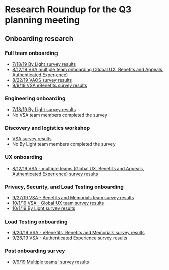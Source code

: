 # Research Roundup for the Q3 planning meeting

## Onboarding research

### Full team onboarding 

- [7/18/19 By Light survey results](https://github.com/department-of-veterans-affairs/va.gov-team/blob/master/teams/vsp/teams/product-dev-support/research/onboarding-mvp/Full-team-onboarding-survey-results.md)
- [8/12/19 VSA multiple team onboarding (Global UX, Benefits and Appeals, Authenticated Experience)](https://github.com/department-of-veterans-affairs/va.gov-team/blob/master/teams/vsp/teams/product-dev-support/research/onboarding-vsa/Results-VSA-All-Teams-Onboarding-Survey.md)
- [8/22/19 VAOS survey results](https://github.com/department-of-veterans-affairs/va.gov-team/blob/master/teams/vsp/teams/product-dev-support/research/onboarding-vaos/vaos-full-team-onboarding-survey-results.md)
- [9/9/19 VSA eBenefits survey results](https://github.com/department-of-veterans-affairs/va.gov-team/blob/master/teams/vsp/teams/product-dev-support/research/onboarding-vsa/results-vsa-ebenefits-onboarding.md)

### Engineering onboarding

- [7/18/19 By Light survey results](https://github.com/department-of-veterans-affairs/va.gov-team/blob/master/teams/vsp/teams/product-dev-support/research/onboarding-mvp/Dev-onboarding-survey-results.md)
- No VSA team members completed the survey

### Discovery and logistics workshop

- [VSA survey results](https://github.com/department-of-veterans-affairs/va.gov-team/blob/master/teams/vsp/teams/product-dev-support/research/onboarding-vsa/Results-Discovery-and-Logistics-Workshop-Survey.md)
- No By Light team members completed the survey

### UX onboarding

- [8/12/19 VSA - multiple teams (Global UX, Benefits and Appeals, Authenticated Experience) survey results](https://github.com/department-of-veterans-affairs/va.gov-team/blob/master/teams/vsp/teams/product-dev-support/research/onboarding-vsa/Results-VSA-UX-Onboarding-Survey.md)

### Privacy, Security, and Load Testing onboarding

- [9/27/19 VSA - Benefits and Memorials team survey results](https://github.com/department-of-veterans-affairs/va.gov-team/blob/master/teams/vsp/teams/product-dev-support/research/onboarding-vsa/results-load-testing-privacy-security-benefits-memorial.md)
- [10/1/19 VSA - Global UX team survey results](https://github.com/department-of-veterans-affairs/va.gov-team/blob/master/teams/vsp/teams/product-dev-support/research/onboarding-vsa/results-load-testing-privacy-security-onboarding.md)
- [10/1/19 By Light survey results](https://github.com/department-of-veterans-affairs/va.gov-team/blob/master/teams/vsp/teams/product-dev-support/research/onboarding-vsa/results-load-testing-privacy-security-onboarding-by-light.md)

### Load Testing onboarding

- [9/20/19 VSA - eBenefits, Benefits and Memorials survey results](https://github.com/department-of-veterans-affairs/va.gov-team/blob/master/teams/vsp/teams/product-dev-support/research/onboarding-vsa/results-load-testing-ebenefits-benefits-memorials.md)
- [9/26/19 VSA - Authenticated Experience survey results](https://github.com/department-of-veterans-affairs/va.gov-team/blob/master/teams/vsp/teams/product-dev-support/research/onboarding-vsa/results-load-testing-authenticated-experience.md)

### Post onboarding survey

- [9/9/19 Multiple teams' survey results](https://github.com/department-of-veterans-affairs/va.gov-team/blob/master/teams/vsp/teams/product-dev-support/research/onboarding-mvp/post-onboarding.md)
